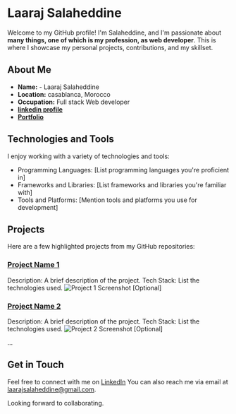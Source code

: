 # Laaraj Salaheddine

Welcome to my GitHub profile! I'm Salaheddine, and I'm passionate about **many things, one of which is my profession, as web developer**. This is where I showcase my personal projects, contributions, and my skillset.

## About Me

- **Name:** - Laaraj Salaheddine
- **Location:** casablanca, Morocco
- **Occupation:** Full stack Web developer 
- **[linkedin profile](https://www.linkedin.com/in/laarajsalaheddine/)**
- **[Portfolio](https://laarasalaheddine.github.io/p)**

## Technologies and Tools

I enjoy working with a variety of technologies and tools:

- Programming Languages: [List programming languages you're proficient in]
- Frameworks and Libraries: [List frameworks and libraries you're familiar with]
- Tools and Platforms: [Mention tools and platforms you use for development]

## Projects

Here are a few highlighted projects from my GitHub repositories:

### [Project Name 1](link-to-project-1)
Description: A brief description of the project.
Tech Stack: List the technologies used.
![Project 1 Screenshot](project-1-screenshot.png) [Optional]

### [Project Name 2](link-to-project-2)
Description: A brief description of the project.
Tech Stack: List the technologies used.
![Project 2 Screenshot](project-2-screenshot.png) [Optional]

...

## Get in Touch

Feel free to connect with me on [LinkedIn](https://www.linkedin.com/in/laarajsalaheddine/) You can also reach me via email at <a href="mailto:laarajsalaheddine@gmail.com">laarajsalaheddine@gmail.com</a>.

Looking forward to collaborating.

